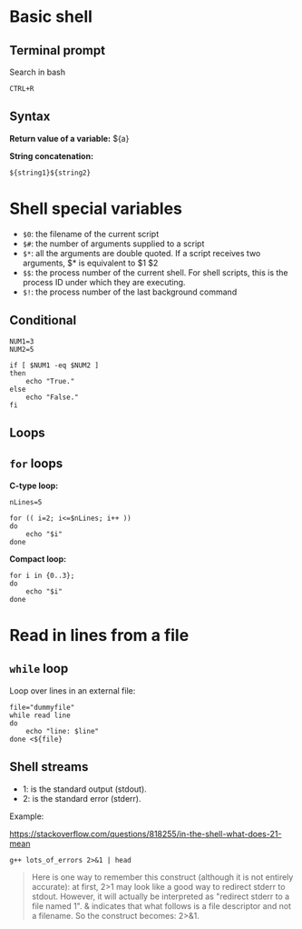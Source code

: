 # Basic shell

## Terminal prompt

Search in bash
~~~~
CTRL+R
~~~~

## Syntax

**Return value of a variable:**
${a}

**String concatenation:**

~~~~
${string1}${string2}
~~~~

# Shell special variables

- `$0`: the filename of the current script
- `$#`: the number of arguments supplied to a script
- `$*`: all the arguments are double quoted. If a script receives two arguments, $* is equivalent to
  $1 $2
- `$$`: the process number of the current shell. For shell scripts, this is the process ID under
  which they are executing.
- `$!`: the process number of the last background command

## Conditional

~~~~
NUM1=3
NUM2=5

if [ $NUM1 -eq $NUM2 ]
then
	echo "True."
else
	echo "False."
fi
~~~~

## Loops

## `for` loops

**C-type loop:**

~~~~
nLines=5

for (( i=2; i<=$nLines; i++ ))
do
	echo "$i"
done
~~~~

**Compact loop:**

~~~~
for i in {0..3};
do
	echo "$i"
done
~~~~

# Read in lines from a file


## `while` loop

Loop over lines in an external file:

~~~~
file="dummyfile"
while read line           
do           
	echo "line: $line"
done <${file}
~~~~

## Shell streams

- 1: is the standard output (stdout).
- 2: is the standard error (stderr).


Example:

https://stackoverflow.com/questions/818255/in-the-shell-what-does-21-mean

~~~~
g++ lots_of_errors 2>&1 | head
~~~~

> Here is one way to remember this construct (although it is not entirely accurate): at first, 2>1 may
> look like a good way to redirect stderr to stdout. However, it will actually be interpreted as
> "redirect stderr to a file named 1". & indicates that what follows is a file descriptor and not a
> filename. So the construct becomes: 2>&1.
